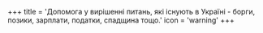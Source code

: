 +++
title = 'Допомога у вирішенні питань, які існують в Україні - борги, позики, зарплати, податки, спадщина тощо.'
icon = 'warning'
+++